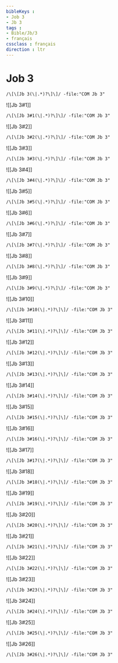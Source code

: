 ```yaml
---
bibleKeys : 
- Job 3
- Jb 3
tags : 
- Bible/Jb/3
- français
cssclass : français
direction : ltr
---
```


# Job 3

```query
/\[\[Jb 3(\|.*)?\]\]/ -file:"COM Jb 3"
```



![[Jb 3#1]]

```query
/\[\[Jb 3#1(\|.*)?\]\]/ -file:"COM Jb 3"
```

![[Jb 3#2]]

```query
/\[\[Jb 3#2(\|.*)?\]\]/ -file:"COM Jb 3"
```

![[Jb 3#3]]

```query
/\[\[Jb 3#3(\|.*)?\]\]/ -file:"COM Jb 3"
```

![[Jb 3#4]]

```query
/\[\[Jb 3#4(\|.*)?\]\]/ -file:"COM Jb 3"
```

![[Jb 3#5]]

```query
/\[\[Jb 3#5(\|.*)?\]\]/ -file:"COM Jb 3"
```

![[Jb 3#6]]

```query
/\[\[Jb 3#6(\|.*)?\]\]/ -file:"COM Jb 3"
```

![[Jb 3#7]]

```query
/\[\[Jb 3#7(\|.*)?\]\]/ -file:"COM Jb 3"
```

![[Jb 3#8]]

```query
/\[\[Jb 3#8(\|.*)?\]\]/ -file:"COM Jb 3"
```

![[Jb 3#9]]

```query
/\[\[Jb 3#9(\|.*)?\]\]/ -file:"COM Jb 3"
```

![[Jb 3#10]]

```query
/\[\[Jb 3#10(\|.*)?\]\]/ -file:"COM Jb 3"
```

![[Jb 3#11]]

```query
/\[\[Jb 3#11(\|.*)?\]\]/ -file:"COM Jb 3"
```

![[Jb 3#12]]

```query
/\[\[Jb 3#12(\|.*)?\]\]/ -file:"COM Jb 3"
```

![[Jb 3#13]]

```query
/\[\[Jb 3#13(\|.*)?\]\]/ -file:"COM Jb 3"
```

![[Jb 3#14]]

```query
/\[\[Jb 3#14(\|.*)?\]\]/ -file:"COM Jb 3"
```

![[Jb 3#15]]

```query
/\[\[Jb 3#15(\|.*)?\]\]/ -file:"COM Jb 3"
```

![[Jb 3#16]]

```query
/\[\[Jb 3#16(\|.*)?\]\]/ -file:"COM Jb 3"
```

![[Jb 3#17]]

```query
/\[\[Jb 3#17(\|.*)?\]\]/ -file:"COM Jb 3"
```

![[Jb 3#18]]

```query
/\[\[Jb 3#18(\|.*)?\]\]/ -file:"COM Jb 3"
```

![[Jb 3#19]]

```query
/\[\[Jb 3#19(\|.*)?\]\]/ -file:"COM Jb 3"
```

![[Jb 3#20]]

```query
/\[\[Jb 3#20(\|.*)?\]\]/ -file:"COM Jb 3"
```

![[Jb 3#21]]

```query
/\[\[Jb 3#21(\|.*)?\]\]/ -file:"COM Jb 3"
```

![[Jb 3#22]]

```query
/\[\[Jb 3#22(\|.*)?\]\]/ -file:"COM Jb 3"
```

![[Jb 3#23]]

```query
/\[\[Jb 3#23(\|.*)?\]\]/ -file:"COM Jb 3"
```

![[Jb 3#24]]

```query
/\[\[Jb 3#24(\|.*)?\]\]/ -file:"COM Jb 3"
```

![[Jb 3#25]]

```query
/\[\[Jb 3#25(\|.*)?\]\]/ -file:"COM Jb 3"
```

![[Jb 3#26]]

```query
/\[\[Jb 3#26(\|.*)?\]\]/ -file:"COM Jb 3"
```

